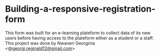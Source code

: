 # Building-a-responsive-registration-form
This form was built for an e-learning plateform to collect data of its new users before having access to the plateform either as a student or a staff.
This project was done by Nwaneri Georginia <@georgi.reginald12@gmail.com>
